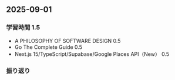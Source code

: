 ## 2025-09-01

### 学習時間 1.5

- A PHILOSOPHY OF SOFTWARE DESIGN 0.5
- Go The Complete Guide 0.5
- Next.js 15/TypeScript/Supabase/Google Places API（New） 0.5

### 振り返り
